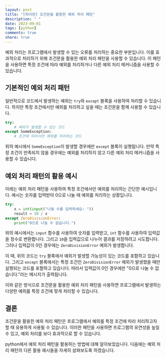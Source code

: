 ```yaml
---
layout: post
title: "[파이썬] 조건문을 활용한 예외 처리 패턴"
description: " "
date: 2023-09-01
tags: [python]
comments: true
share: true
---
```


예외 처리는 프로그램에서 발생할 수 있는 오류를 처리하는 중요한 부분입니다. 이를 효과적으로 처리하기 위해 조건문을 활용한 예외 처리 패턴을 사용할 수 있습니다. 이 패턴을 사용하면 특정 조건에 따라 예외를 처리하거나 다른 예외 처리 메커니즘을 사용할 수 있습니다.

## 기본적인 예외 처리 패턴

일반적으로 코드에서 발생하는 예외는 `try`와 `except` 블록을 사용하여 처리할 수 있습니다. 하지만 특정 조건에서만 예외를 처리하고 싶을 때는 조건문을 함께 사용할 수 있습니다.

```python
try:
    # 예외가 발생할 수 있는 코드
except SomeException:
    # 조건에 따라서만 예외를 처리하는 코드
```

위의 예시에서 `SomeException`이 발생할 경우에만 `except` 블록이 실행됩니다. 만약 특정 조건이 만족되지 않을 경우에는 예외를 처리하지 않고 다른 예외 처리 메커니즘을 사용할 수 있습니다.

## 예외 처리 패턴의 활용 예시

아래는 예외 처리 패턴을 사용하여 특정 조건에서만 예외를 처리하는 간단한 예시입니다. 예시는 숫자를 입력받아 0으로 나눌 때 예외를 처리하는 상황입니다.

```python
try:
    x = int(input("나뉠 수를 입력하세요: "))
    result = 10 / x
except ZeroDivisionError:
    print("0으로 나눌 수 없습니다.")
```

위의 예시에서는 `input` 함수를 사용하여 숫자를 입력받고, `int` 함수를 사용하여 입력값을 정수로 변환합니다. 그리고 `10`을 입력값으로 나누어 결과를 저장하려고 시도합니다. 그러나 입력값이 0인 경우에는 `ZeroDivisionError` 예외가 발생합니다.

이 때, 위의 코드는 `try` 블록에서 예외가 발생할 가능성이 있는 코드를 포함하고 있습니다. 그리고 `except` 블록에서는 특정 조건인 `ZeroDivisionError` 예외가 발생했을 때만 실행되는 코드를 포함하고 있습니다. 따라서 입력값이 0인 경우에만 "0으로 나눌 수 없습니다."라는 메시지가 출력됩니다.

이와 같은 방식으로 조건문을 활용한 예외 처리 패턴을 사용하면 프로그램에서 발생하는 다양한 예외를 특정 조건에 맞게 처리할 수 있습니다.

## 결론

조건문을 활용한 예외 처리 패턴은 프로그램에서 예외를 특정 조건에 따라 처리하고자 할 때 유용하게 사용될 수 있습니다. 이러한 패턴을 사용하면 프로그램의 유연성을 높일 수 있고, 예외 처리를 보다 효과적으로 할 수 있습니다.

python에서 예외 처리 패턴을 활용하는 방법에 대해 알아보았습니다. 다음에는 예외 처리 패턴의 다른 활용 예시들을 자세히 살펴보도록 하겠습니다.